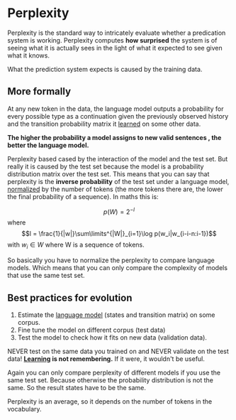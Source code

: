 # Perplexity

Perplexity is the standard way to intricately evaluate whether a predication system is working. Perplexity computes **how surprised** the system is of seeing what it is actually sees in the light of what it expected to see given what it knows. 

What the prediction system expects is caused by the training data. 

## More formally
At any new token in the data, the language model outputs a probability for every possible type as a continuation given the previously observed history and the transition probability matrix it [learned](../Other/Learning.md) on some other data. 

**The higher the probability a model assigns to new valid sentences , the better the language model.**

Perplexity based cased by the interaction of the model and the test set. But really it is caused by the test set because the model is a probability distribution matrix over the test set. This means that you can say that perplexity is the **inverse probability** of the test set under a language model, [normalized](../Data/Normalization.md) by the number of tokens (the more tokens there are, the lower the final probability of a sequence). In maths this is:

$$p(W) = 2^{-l}$$ where $$l = \frac{1}{|w|}\sum\limits^{|W|}_{i=1}\log p(w_i|w_{i-i-n:i-1})$$ with $w_{i} \in W$ where W is a sequence of tokens. 

So basically you have to normalize the perplexity to compare language models. Which means that you can only compare the complexity of models that use the same test set. 

## Best practices for evolution
1. Estimate the [language model](Language%20Modeling.md) (states and transition matrix) on some corpus. 
2. Fine tune the model on different corpus (test data)
3. Test the model to check how it fits on new data (validation data). 

NEVER test on the same data you trained on and NEVER validate on the test data! **[Learning](../Other/Learning.md) is not remembering.** If it were, it wouldn't be useful.  

Again you can only compare perplexity of different models if you use the same test set. Because otherwise the probability distribution is not the same. So the result states have to be the same.

Perplexity is an average, so it depends on the number of tokens in the vocabulary.